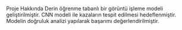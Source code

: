  Proje Hakkında
Derin öğrenme tabanlı bir görüntü işleme modeli geliştirilmiştir.
CNN modeli ile kazaların tespit edilmesi hedeflenmiştir.
Modelin doğruluk analizi yapılarak başarımı değerlendirilmiştir.

